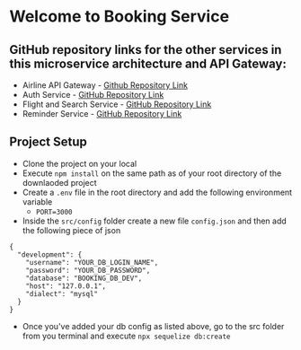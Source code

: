 # Welcome to Booking Service

## GitHub repository links for the other services in this microservice architecture and API Gateway:

- Airline API Gateway -
  [Github Repository Link](https://github.com/Rishabh-Kumar01/Airline-API-Gateway)
- Auth Service -
  [GitHub Repository Link](https://github.com/Rishabh-Kumar01/Auth-Service)
- Flight and Search Service -
  [GitHub Repository Link](https://github.com/Rishabh-Kumar01/FlightsAndSerachService)
- Reminder Service -
  [GitHub Repository Link](https://github.com/Rishabh-Kumar01/Reminder-Service)

## Project Setup

- Clone the project on your local
- Execute `npm install` on the same path as of your root directory of the
  downlaoded project
- Create a `.env` file in the root directory and add the following environment
  variable
  - `PORT=3000`
- Inside the `src/config` folder create a new file `config.json` and then add
  the following piece of json

```
{
  "development": {
    "username": "YOUR_DB_LOGIN_NAME",
    "password": "YOUR_DB_PASSWORD",
    "database": "BOOKING_DB_DEV",
    "host": "127.0.0.1",
    "dialect": "mysql"
  }
}
```

- Once you've added your db config as listed above, go to the src folder from
  you terminal and execute ```npx sequelize db:create```

